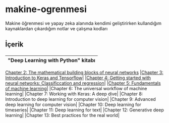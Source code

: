 # makine-ogrenmesi

Makine öğrenmesi ve yapay zeka alanında kendimi geliştirirken kullandığım kaynaklardan çıkardığım notlar ve çalışma kodları

## İçerik

### 
|"Deep Learning with Python" kitabı|
|---|
[Chapter 2: The mathematical building blocks of neural networks](https://github.com/gokhangokcen1/makine-ogrenmesi/blob/main/deep-learning-with-python/C02-mathematical-foundation-of-neural-networks.ipynb)
|[Chapter 3: Introduction to Keras and Tensorflow](https://github.com/gokhangokcen1/makine-ogrenmesi/blob/main/deep-learning-with-python/C03_intro_to_keras_and_tensorflow.ipynb)|
|[Chapter 4: Getting started with neural networks: Classificcation and regression](https://github.com/gokhangokcen1/makine-ogrenmesi/blob/main/deep-learning-with-python/C04_classification_and_regression.ipynb)|
|[Chapter 5: Fundamentals of machine learning](https://github.com/gokhangokcen1/makine-ogrenmesi/deep-learning-with-python/C05_fundamentals_of_machine_learning.ipynb
)|
|Chapter 6: The universal workflow of machine learning|
|Chapter 7: Working with Keras: A deep dive|
|Chapter 8: Introduction to deep learning for computer vision|
|Chapter 9: Advanced deep learning for computer vision|
|Chapter 10: Deep learning for timeseries|
|Chapter 11: Deep learning for text|
|Chapter 12: Generative deep learning|
|Chapter 13: Best practices for the real world|
